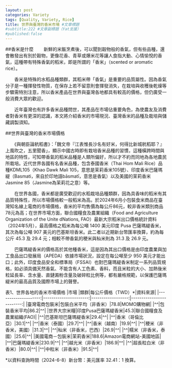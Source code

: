 ```yaml
---
layout: post
categories: Variety
tags: [Quality, Variety, Rice]
title: 世界與臺灣的香米市場 #文章標題
#subtitle:222 #文章副標題（Yat支援）
#published:false
---
```


##香米是什麼
　　新鮮的米飯烹煮後，可以聞到穀物般的香氣，但有些品種，還會散發出有別於穀物，更像花香、青草或爆米花等讓人食指大動、心情愉悅的香氣，這種帶有特殊香氣的稻米，即是所謂的「香米」（scented or aromatic rice）。

　　香米是特殊的水稻品種類群，其稻米帶「香氣」是重要的品質屬性。因為香氣分子是一種揮發性物質，在保存上若不留意則會揮發消失，在栽培與收穫後乾燥等步驟需特別注意，所以香米產品在世界與臺灣各地都具有較高的價格，但仍廣受一般消費大眾的歡迎。

　　近年臺灣也有許多香米品種問世，其產品在市場佔重要角色，為使農友及消費者對香米有更深的認識，本文將介紹香米的市場現況、臺灣香米的品種及栽培與儲藏調製須知。

##世界與臺灣的香米市場價格

　　《與朝臣論秔稻書》：「魏文帝『江表惟長沙名有好米，何得比新城秔稻耶？』上風吹之，五里聞香」，顯示中國古時即有栽培香米品種的習慣，這種橫跨時間與地區的特性，可知帶香氣的稻米品種是人類所偏好，所以才不約而同地為各地農民所栽培。近代世界各國有名香米品種，包含泰國香米（Thai Hom Mali Rice）品種KDML105（Khao Dawk Mali 105，意思是茉莉香米105號）、印度香米巴薩瑪緹（Basmati，來自於印地語bāsmatī，意思是香氣）以及美國的茉莉香米Jasmine 85（Jasmine為茉莉花之意）等。

　　在世界各國，香米都是廣受歡迎的水稻栽培品種類群，因為具香味的稻米有其品質特殊性，所以市場價格較一般稻米為高。於2024年6月小包裝食米商品在臺灣知名線上電商的市場價格，香米的平均售價為每公斤86元，較非香米類別商品78元為高；在世界市場方面，聯合國糧食及農業組織（Food and Agriculture Organization of the Unite dNations, FAO）最新大宗稻米出口價格統計資料（2024年5月），最高價格之稻米為每公噸 1400 美元印度 Pusa 巴薩瑪緹香米，其次為每公噸 907 美元的巴基斯坦香米。此二者以近期新台幣匯率換算，約為每公斤 45.3 及 29.4 元；相較不帶香氣的稉米與秈米則為 31.3 及 26.9 元。

　　巴薩瑪緹香米的價格高於其他種香米，這是因為其出口價格是由印度農業與加工食品出口發展局（APEDA）依據市場狀況，設定在每公噸至少 950 美元才能出口；此外，印度食品安全和標準局（FSSAI）也對巴薩瑪緹香米制定一系列品質規格，如必須具備天然香氣、不能含有人工色素、香料，而且米粒的大小、加熱後米粒延長率、含水量、直鏈澱粉含量及破碎粒比例等，都有嚴格規範，以保護巴薩瑪緹米的最高品質及國際市場上的聲譽。

表1、世界各地的香米市場價格
|市場   |類群|每公斤價格（TWD）*|資料來源|
|--------------------:|----------------------:|------------------:|-------------------------:|
|臺灣電商包裝米|包裝白米平均（非香米）|78.8|MOMO購物網|
|^^|包裝香米平均|86.2|^^|
|世界大宗米糧|印度Pusa巴薩瑪緹香米|45.3|聯合國糧食及農業組織(FAO)|
|^^|巴基斯坦巴薩瑪緹香米|29.4|^^|
|^^|香米（哥倫比亞）|30.1|^^|
|^^|香米（泰國）|29.7|^^|
|^^|香米（越南）|19.9|^^|
|^^|稉米（非香米，美國）|31.3|^^|
|^^|秈米（非香米，巴西）|26.9|^^|
|^^|糯米（非香米，泰國）|25.6|^^|
|美國電商－包裝米|茉莉香米|188.6|Amazon電商網站-美國地區|
|^^|巴薩瑪緹香米|230.9|^^|
|^^|越光米（非香米）|186.9|^^|
|^^|超長粒白米（非香米）|80.0|^^|
|^^|中粒米（非香米）|91.5|^^|

*以資料查詢時間（2024-6-8）新台幣：美元匯率 32.41：1 換算。
